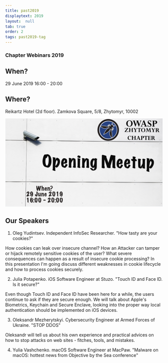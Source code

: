 ```yaml
---
title: past2019
displaytext: 2019
layout:  null
tab: true
order: 2
tags: past2019-tag
---
```

### Chapter Webinars 2019

## When?
29 June 2019
16:00 - 20:00

## Where?
Reikartz Hotel (2d floor). Zamkova Square, 5/8, Zhytomyr, 10002

![OWASP ZHYTOMYR 2019](assets/images/meetup/owM2019.png "OWASP Zhytomyr 2019")

## Our Speakers

1. Oleg Yudintsev.
Independent InfoSec Researcher.
"How tasty are your cookies?"

How cookies can leak over insecure channel? How an Attacker can tamper or hijack remotely sensitive cookies of the user? What severe consequences can happen as a result of insecure cookie processing? In this presentation I'm going discuss different weaknesses in cookie lifecycle and how to process cookies securely.

2. Julia Potapenko.
iOS Software Engineer at Stuzo.
"Touch ID and Face ID. Is it secure?"

Even though Touch ID and Face ID have been here for a while, the users continue to ask if they are secure enough. We will talk about Apple's Biometrics, Keychain and Secure Enclave, looking into the proper way local authentication should be implemented on iOS devices.

3. Oleksandr Mezherytskyi.
Cybersecurity Engineer at Armed Forces of Ukraine.
"STOP DDOS"

Oleksandr will tell us about his own experience and practical advices on how to stop attacks on web sites - fitches, tools, and mistakes.

4. Yulia Vashchenko.
macOS Software Engineer at MacPaw.
"Malware on macOS: hottest news from Objective by the Sea conference"
